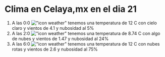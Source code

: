 # Clima en Celaya,mx en el dia 21

1. A las 0:0 !["icon weather"](http://openweathermap.org/img/w/02n.png) tenemos una temperatura de 12 C con cielo claro y  vientos de 4.1 y nubosidad al 5%
1. A las 2:0 !["icon weather"](http://openweathermap.org/img/w/02n.png) tenemos una temperatura de 8.74 C con algo de nubes y  vientos de 1.47 y nubosidad al 24%
1. A las 6:0 !["icon weather"](http://openweathermap.org/img/w/04n.png) tenemos una temperatura de 12 C con nubes rotas y  vientos de 2.6 y nubosidad al 75%
